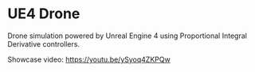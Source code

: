 # UE4 Drone

Drone simulation powered by Unreal Engine 4 using Proportional Integral Derivative controllers.

Showcase video: https://youtu.be/ySyoq4ZKPQw
